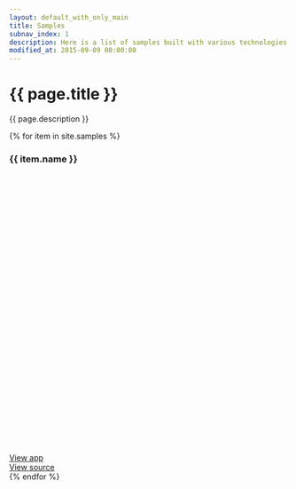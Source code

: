 ```yaml
---
layout: default_with_only_main
title: Samples
subnav_index: 1
description: Here is a list of samples built with various technologies than you can deploy by yourself and take inspiration of.
modified_at: 2015-09-09 00:00:00
---
```


<h1>{{ page.title }}</h1>
<p class="mb-5">{{ page.description }}</p>

<div class="row">
  {% for item in site.samples %}
    <div class="col-12 col-md-3 col-lg-4">
      <div class="mdc-card mb-5">
        <div class="card-body">
          <div class="d-flex">
            <h3 class="mdc-typography--title mb-0">
              {{ item.name }}
            </h3>
            <div class="logo ml-auto">
              <svg aria-hidden="true" role="img" xmlns="http://www.w3.org/2000/svg" viewBox="0 0 512 512">
                <use xlink:href="#{{ item.logo }}"></use>
              </svg>
            </div>
          </div>
        </div>
        <div class="mdc-card__actions">
          <div class="mdc-card__action-buttons">
            <a href="https://{{ item.url }}.scalingo.io" class="mdc-button mdc-card__action mdc-card__action--button mdc-theme--text-primary-on-background">
              View app
            </a>
          </div>
          <div class="mdc-card__action-buttons">
            <a href="https://github.com/Scalingo/{{ item.url }}" class="mdc-button mdc-card__action mdc-card__action--button mdc-theme--text-primary-on-background">
              View source
            </a>
          </div>
        </div>
      </div>
    </div>
  {% endfor %}
</div>
